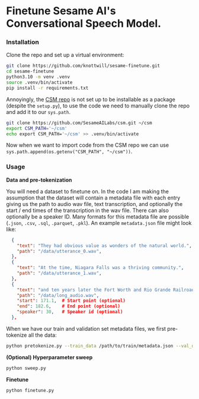 # Finetune Sesame AI's Conversational Speech Model.

### Installation

Clone the repo and set up a virtual environment:
```bash
git clone https://github.com/knottwill/sesame-finetune.git
cd sesame-finetune
python3.10 -m venv .venv
source .venv/bin/activate
pip install -r requirements.txt
```

Annoyingly, the [CSM repo](https://github.com/SesameAILabs/csm) is not set up to be installable as a package (despite the `setup.py`), to use the code we need to manually clone the repo and add it to our `sys.path`. 

```bash
git clone https://github.com/SesameAILabs/csm.git ~/csm
export CSM_PATH='~/csm'
echo export CSM_PATH='~/csm' >> .venv/bin/activate
```

Now when we want to import code from the CSM repo we can use `sys.path.append(os.getenv("CSM_PATH", "~/csm"))`. 

### Usage

**Data and pre-tokenization**

You will need a dataset to finetune on. In the code I am making the assumption that the dataset will contain a metadata file with each entry giving us the path to audio wav file, text transcription, and optionally the start / end times of the transcription in the wav file. There can also optionally be a speaker ID. Many formats for this metadata file are possible (`.json`, `.csv`, `.sql`, `.parquet`, `.pkl`). An example `metadata.json` file might look like:

```json
  {
    "text": "They had obvious value as wonders of the natural world.",
    "path": "/data/utterance_0.wav",
  },
  {
    "text": "At the time, Niagara Falls was a thriving community.",
    "path": "/data/utterance_1.wav",
  },
  {
    "text": "and ten years later the Fort Worth and Rio Grande Railroad laid tracks in the county.",
    "path": "/data/long_audio.wav",
    "start": 171.1,  # Start point (optional)
    "end": 182.6,    # End point (optional)
    "speaker": 30,   # Speaker id (optional)
  },
```

When we have our train and validation set metadata files, we first pre-tokenize all the data:

```bash
python pretokenize.py --train_data /path/to/train/metadata.json --val_data /path/to/val/metadata.json --output /path/to/output/tokens.pkl
```

**(Optional) Hyperparameter sweep**

```bash
python sweep.py 
```

**Finetune**

```bash
python finetune.py
```
